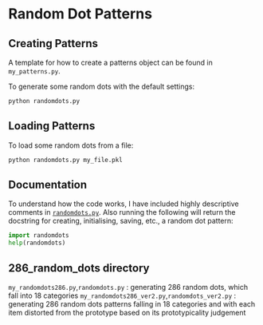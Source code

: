 # Random Dot Patterns

## Creating Patterns
A template for how to create a patterns object can be found in ```my_patterns.py```.

To generate some random dots with the default settings:
```bash
python randomdots.py
```

## Loading Patterns
To load some random dots from a file:
```bash
python randomdots.py my_file.pkl
```

## Documentation
To understand how the code works, I have included highly descriptive comments in [```randomdots.py```](https://github.com/oliviaguest/random-dots/blob/master/randomdots.py).
Also running the following will return the docstring for creating, initialising, saving, etc., a random dot pattern:
```python
import randomdots
help(randomdots)
```

## 286_random_dots directory
```my_randomdots286.py```,```randomdots.py``` : generating 286 random dots, which fall into 18 categories
```my_randomdots286_ver2.py```,```randomdots_ver2.py``` : generating 286 random dots patterns falling in 18 categories and with each item distorted from the prototype based on its prototypicality judgement



